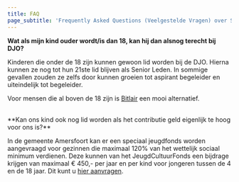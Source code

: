 ```yaml
---
title: FAQ
page_subtitle: 'Frequently Asked Questions (Veelgestelde Vragen) over Stichting DJO Amersfoort'
---
```


**Wat als mijn kind ouder wordt/is dan 18, kan hij dan alsnog terecht bij DJO?**

Kinderen die onder de 18 zijn kunnen gewoon lid worden bij de DJO. Hierna kunnen ze nog tot hun 21ste lid blijven als Senior Leden. In sommige gevallen zouden ze zelfs door kunnen groeien tot aspirant begeleider en uiteindelijk tot begeleider.

Voor mensen die al boven de 18 zijn is <a target="_blank" href="https://www.bitlair.nl">Bitlair</a> een mooi alternatief.


<br>
**Kan ons kind ook nog lid worden als het contributie geld eigenlijk te hoog voor ons is?**

In de gemeente Amersfoort kan er een speciaal jeugdfonds worden aangevraagd voor gezinnen die maximaal 120% van het wettelijk sociaal minimum verdienen. Deze kunnen van het JeugdCultuurFonds een bijdrage krijgen van maximaal € 450,- per jaar en per kind voor jongeren tussen de 4 en de 18 jaar. Dit kunt u <a target="_blank" href="https://www.jeugdcultuurfonds.nl/aanvraag/">hier aanvragen</a>.


